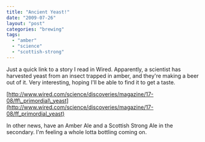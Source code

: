 ```yaml
---
title: "Ancient Yeast!"
date: "2009-07-26"
layout: "post"
categories: "brewing"
tags:
  - "amber"
  - "science"
  - "scottish-strong"
---
```


Just a quick link to a story I read in Wired. Apparently, a scientist has harvested yeast from an insect trapped in amber, and they're making a beer out of it. Very interesting, hoping I'll be able to find it to get a taste.

[http://www.wired.com/science/discoveries/magazine/17-08/ff\_primordial\_yeast](http://www.wired.com/science/discoveries/magazine/17-08/ff_primordial_yeast)

In other news, have an Amber Ale and a Scottish Strong Ale in the secondary. I'm feeling a whole lotta bottling coming on.
